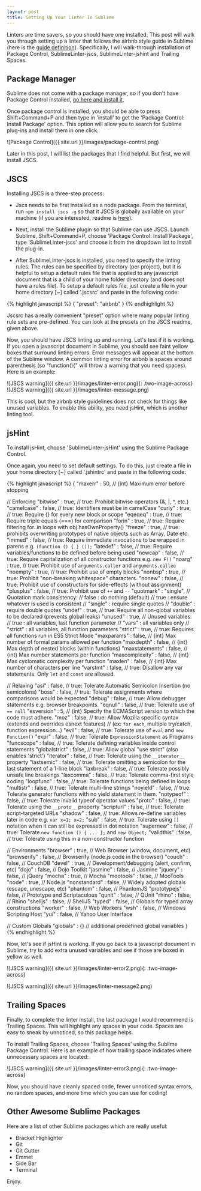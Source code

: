 ```yaml
---
layout: post
title: Setting Up Your Linter In Sublime
---
```


Linters are time savers, so you should have one installed.  This post will walk you through setting up a linter that follows the airbnb style guide in Sublime (here is the [guide definition](https://github.com/airbnb/javascript)).  Specifically, I will walk-through installation of Package Control, SublimeLinter-jscs, SublimeLinter-jshint and Trailing Spaces.

## Package Manager

Sublime does not come with a package manager, so if you don't have Package Control installed, [go here and install it](https://packagecontrol.io/installation).

Once package control is installed, you should be able to press Shift+Command+P and then type in 'install' to get the 'Package Control: Install Package' option.  This option will allow you to search for Sublime plug-ins and install them in one click.

![Package Control]({{ site.url }}/images/package-control.png)

Later in this post, I will list the packages that I find helpful.  But first, we will install JSCS.
## JSCS

Installing JSCS is a three-step process:

* Jscs needs to be first installed as a node package.  From the terminal, run `npm install jscs -g` so that it JSCS is globally available on your machine (if you are interested, readme is [here](http://jscs.info/overview)).

* Next, install the Sublime plugin so that Sublime can use JSCS.  Launch Sublime, Shift+Command+P,  choose 'Package Control: Install Package', type 'SublimeLinter-jscs' and choose it from the dropdown list to install the plug-in.

* After SublimeLinter-jscs is installed, you need to specify the linting rules. The rules can be specified by directory (per project), but it is helpful to setup a default rules file that is applied to any javascript document that is a child of your home folder directory (and does not have a rules file).  To setup a default rules file, just create a file in your home directory [~] called '.jscsrc' and paste in the following code:

<div style="font-size:14px;">
{% highlight javascript %}
{
  "preset": "airbnb"
}
{% endhighlight %}
</div>

Jscsrc has a really convenient "preset" option where many popular linting rule sets are pre-defined.  You can look at the presets on the JSCS readme, given above.

Now, you should have JSCS linting up and running.  Let's test if it is working.  If you open a javascript document in Sublime, you should see faint yellow boxes that surround linting errors. Error messages will appear at the bottom of the Sublime window.  A common linting error for airbnb is spaces around parenthesis (so "function(){" will throw a warning that you need spaces).  Here is an example:

![JSCS warning]({{ site.url }}/images/linter-error.png){: .two-image-across}
![JSCS warning]({{ site.url }}/images/linter-message.png)


This is cool, but the airbnb style guidelines does not check for things like unused variables.  To enable this ability, you need jsHint, which is another linting tool.

## jsHint

To install jsHint, choose 'SublimeLinter-jsHint' using the Sublime Package Control.

Once again, you need to set default settings.  To do this, just create a file in your home directory [~] called '.jshintrc' and paste in the following code:

<div style="font-size:14px;">
{% highlight javascript %}
{
  "maxerr"        : 50,       // {int} Maximum error before stopping

  // Enforcing
  "bitwise"       : true,     // true: Prohibit bitwise operators (&, |, ^, etc.)
  "camelcase"     : false,    // true: Identifiers must be in camelCase
  "curly"         : true,     // true: Require {} for every new block or scope
  "eqeqeq"        : true,     // true: Require triple equals (===) for comparison
  "forin"         : true,     // true: Require filtering for..in loops with obj.hasOwnProperty()
  "freeze"        : true,     // true: prohibits overwriting prototypes of native objects such as Array, Date etc.
  "immed"         : false,    // true: Require immediate invocations to be wrapped in parens e.g. `(function () { } ());`
  "latedef"       : false,    // true: Require variables/functions to be defined before being used
  "newcap"        : false,    // true: Require capitalization of all constructor functions e.g. `new F()`
  "noarg"         : true,     // true: Prohibit use of `arguments.caller` and `arguments.callee`
  "noempty"       : true,     // true: Prohibit use of empty blocks
  "nonbsp"        : true,     // true: Prohibit "non-breaking whitespace" characters.
  "nonew"         : false,    // true: Prohibit use of constructors for side-effects (without assignment)
  "plusplus"      : false,    // true: Prohibit use of `++` and `--`
  "quotmark"      : "single", // Quotation mark consistency:
                              //   false    : do nothing (default)
                              //   true     : ensure whatever is used is consistent
                              //   "single" : require single quotes
                              //   "double" : require double quotes
  "undef"         : true,     // true: Require all non-global variables to be declared (prevents global leaks)
  "unused"        : true,     // Unused variables:
                              //   true     : all variables, last function parameter
                              //   "vars"   : all variables only
                              //   "strict" : all variables, all function parameters
  "strict"        : true,     // true: Requires all functions run in ES5 Strict Mode
  "maxparams"     : false,    // {int} Max number of formal params allowed per function
  "maxdepth"      : false,    // {int} Max depth of nested blocks (within functions)
  "maxstatements" : false,    // {int} Max number statements per function
  "maxcomplexity" : false,    // {int} Max cyclomatic complexity per function
  "maxlen"        : false,    // {int} Max number of characters per line
  "varstmt"       : false,    // true: Disallow any var statements. Only `let` and `const` are allowed.

  // Relaxing
  "asi"           : false,     // true: Tolerate Automatic Semicolon Insertion (no semicolons)
  "boss"          : false,     // true: Tolerate assignments where comparisons would be expected
  "debug"         : false,     // true: Allow debugger statements e.g. browser breakpoints.
  "eqnull"        : false,     // true: Tolerate use of `== null`
  "esversion"     : 5,         // {int} Specify the ECMAScript version to which the code must adhere.
  "moz"           : false,     // true: Allow Mozilla specific syntax (extends and overrides esnext features)
                               // (ex: `for each`, multiple try/catch, function expression…)
  "evil"          : false,     // true: Tolerate use of `eval` and `new Function()`
  "expr"          : false,     // true: Tolerate `ExpressionStatement` as Programs
  "funcscope"     : false,     // true: Tolerate defining variables inside control statements
  "globalstrict"  : false,     // true: Allow global "use strict" (also enables 'strict')
  "iterator"      : false,     // true: Tolerate using the `__iterator__` property
  "lastsemic"     : false,     // true: Tolerate omitting a semicolon for the last statement of a 1-line block
  "laxbreak"      : false,     // true: Tolerate possibly unsafe line breakings
  "laxcomma"      : false,     // true: Tolerate comma-first style coding
  "loopfunc"      : false,     // true: Tolerate functions being defined in loops
  "multistr"      : false,     // true: Tolerate multi-line strings
  "noyield"       : false,     // true: Tolerate generator functions with no yield statement in them.
  "notypeof"      : false,     // true: Tolerate invalid typeof operator values
  "proto"         : false,     // true: Tolerate using the `__proto__` property
  "scripturl"     : false,     // true: Tolerate script-targeted URLs
  "shadow"        : false,     // true: Allows re-define variables later in code e.g. `var x=1; x=2;`
  "sub"           : false,     // true: Tolerate using `[]` notation when it can still be expressed in dot notation
  "supernew"      : false,     // true: Tolerate `new function () { ... };` and `new Object;`
  "validthis"     : false,     // true: Tolerate using this in a non-constructor function

  // Environments
  "browser"       : true,     // Web Browser (window, document, etc)
  "browserify"    : false,    // Browserify (node.js code in the browser)
  "couch"         : false,    // CouchDB
  "devel"         : true,     // Development/debugging (alert, confirm, etc)
  "dojo"          : false,    // Dojo Toolkit
  "jasmine"       : false,    // Jasmine
  "jquery"        : false,    // jQuery
  "mocha"         : true,     // Mocha
  "mootools"      : false,    // MooTools
  "node"          : true,    // Node.js
  "nonstandard"   : false,    // Widely adopted globals (escape, unescape, etc)
  "phantom"       : false,    // PhantomJS
  "prototypejs"   : false,    // Prototype and Scriptaculous
  "qunit"         : false,    // QUnit
  "rhino"         : false,    // Rhino
  "shelljs"       : false,    // ShellJS
  "typed"         : false,    // Globals for typed array constructions
  "worker"        : false,    // Web Workers
  "wsh"           : false,    // Windows Scripting Host
  "yui"           : false,    // Yahoo User Interface

  // Custom Globals
  "globals"       : {}        // additional predefined global variables
}
{% endhighlight %}
</div>

Now, let's see if jsHint is working.  If you go back to a javascript document in Sublime, try to add extra unused variables and see if those are boxed in yellow as well.

![JSCS warning]({{ site.url }}/images/linter-error2.png){: .two-image-across}

![JSCS warning]({{ site.url }}/images/linter-message2.png)

## Trailing Spaces

Finally, to complete the linter install, the last package I would recommend is Trailing Spaces.  This will highlight any spaces in your code.  Spaces are easy to sneak by unnoticed, so this package helps.

To install Trailing Spaces, choose 'Trailing Spaces' using the Sublime Package Control.  Here is an example of how trailing space indicates where unnecessary spaces are located:

![JSCS warning]({{ site.url }}/images/linter-error3.png){: .two-image-across}

Now, you should have cleanly spaced code, fewer unnoticed syntax errors, no random spaces, and more time which you can use for coding!

## Other Awesome Sublime Packages

Here are a list of other Sublime packages which are really useful:

* Bracket Highlighter
* Git
* Git Gutter
* Emmet
* Side Bar
* Terminal

Enjoy.

